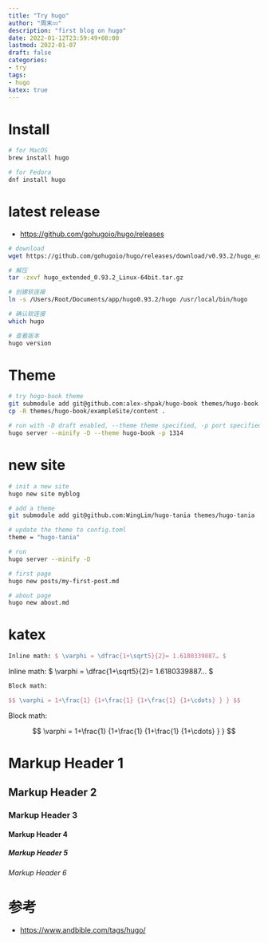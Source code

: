 ```yaml
---
title: "Try hugo"
author: "周末💤"
description: "first blog on hugo"
date: 2022-01-12T23:59:49+08:00
lastmod: 2022-01-07
draft: false
categories:
- try
tags: 
- hugo
katex: true
---
```




# Install
```bash
# for MacOS
brew install hugo

# for Fedora
dnf install hugo
```

# latest release
* https://github.com/gohugoio/hugo/releases
```bash
# download
wget https://github.com/gohugoio/hugo/releases/download/v0.93.2/hugo_extended_0.93.2_Linux-64bit.tar.gz

# 解压
tar -zxvf hugo_extended_0.93.2_Linux-64bit.tar.gz

# 创建软连接
ln -s /Users/Root/Documents/app/hugo0.93.2/hugo /usr/local/bin/hugo

# 确认软连接
which hugo

# 查看版本
hugo version
```



# Theme
```bash
# try hogo-book theme
git submodule add git@github.com:alex-shpak/hugo-book themes/hugo-book
cp -R themes/hugo-book/exampleSite/content .

# run with -D draft enabled, --theme theme specified, -p port specified
hugo server --minify -D --theme hugo-book -p 1314
```

# new site
```bash
# init a new site
hugo new site myblog

# add a theme
git submodule add git@github.com:WingLim/hugo-tania themes/hugo-tania

# update the theme to config.toml
theme = "hugo-tania"

# run
hugo server --minify -D 

# first page
hugo new posts/my-first-post.md

# about page
hugo new about.md
```

# katex
```latex
Inline math: $ \varphi = \dfrac{1+\sqrt5}{2}= 1.6180339887… $
```

Inline math: $ \varphi = \dfrac{1+\sqrt5}{2}= 1.6180339887… $

```latex
Block math:

$$ \varphi = 1+\frac{1} {1+\frac{1} {1+\frac{1} {1+\cdots} } } $$
```

Block math:

$$ \varphi = 1+\frac{1} {1+\frac{1} {1+\frac{1} {1+\cdots} } } $$

# Markup Header 1
## Markup Header 2
### Markup Header 3
#### Markup Header 4
##### Markup Header 5
###### Markup Header 6

# 参考
* https://www.andbible.com/tags/hugo/